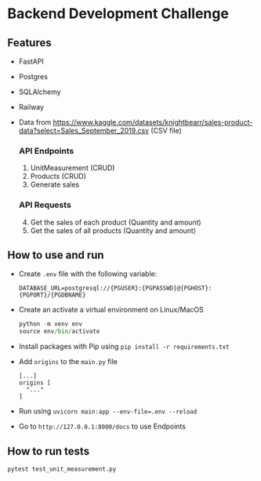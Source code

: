 # Backend Development Challenge 


## Features
- FastAPI
- Postgres
- SQLAlchemy
- Railway
- Data from https://www.kaggle.com/datasets/knightbearr/sales-product-data?select=Sales_September_2019.csv (CSV file)

  ### API Endpoints
  1. UnitMeasurement (CRUD)
  2. Products (CRUD)
  3. Generate sales

  ### API Requests
  4. Get the sales of each product (Quantity and amount)
  5. Get the sales of all products (Quantity and amount)

## How to use and run

- Create `.env` file with the following variable: 

  ```
  DATABASE_URL=postgresql://{PGUSER}:{PGPASSWD}@{PGHOST}:{PGPORT}/{PGDBNAME}
  ```

- Create an activate a virtual environment on Linux/MacOS

  ```python
  python -m venv env
  source env/bin/activate
  ```

- Install packages with Pip using `pip install -r requirements.txt`

- Add `origins` to the `main.py` file

  ```
  [...]
  origins [
  	"..."
  ]
  ```

- Run using `uvicorn main:app --env-file=.env --reload`

- Go to `http://127.0.0.1:8000/docs` to use Endpoints

## How to run tests
```python
pytest test_unit_measurement.py
```